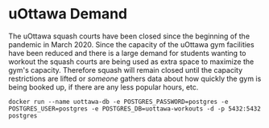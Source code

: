 # uOttawa Demand

The uOttawa squash courts have been closed since the beginning of the pandemic in March 2020. Since the capacity of the uOttawa gym facilities have been reduced and there is a large demand for students wanting to workout the squash courts are being used as extra space to maximize the gym's capacity. Therefore squash will remain closed until the capacity restrictions are lifted or _someone_ gathers data about how quickly the gym is being booked up, if there are any less popular hours, etc.

```
docker run --name uottawa-db -e POSTGRES_PASSWORD=postgres -e POSTGRES_USER=postgres -e POSTGRES_DB=uottawa-workouts -d -p 5432:5432 postgres
```
